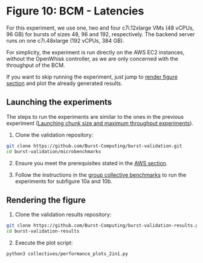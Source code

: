 # Figure 10: BCM - Latencies

For this experiment, we use one, two and four c7i.12xlarge VMs (48 vCPUs, 96 GB) for bursts of sizes 48, 96 and 192, respectively. The backend server runs on one c7i.48xlarge (192 vCPUs, 384 GB).

For simplicity, the experiment is run directly on the AWS EC2 instances, without the OpenWhisk controller, as we are only concerned with the throughput of the BCM.

If you want to skip running the experiment, just jump to [render figure section](#rendering-the-figure) and plot the already generated results.

## Launching the experiments

The steps to run the experiments are similar to the ones in the previous experiment ([Launching chunk size and maximum throughput experiments](./fig9.md#launching-chunk-size-and-maximum-throughput-experiments)).

1. Clone the validation repository:
```bash
git clone https://github.com/Burst-Computing/burst-validation.git
cd burst-validation/microbenchmarks
```

2. Ensure you meet the prerequisites stated in the [AWS section](https://github.com/Burst-Computing/burst-validation/tree/main/microbenchmarks#execute-in-aws).

3. Follow the instructions in the [group collective benchmarks](https://github.com/Burst-Computing/burst-validation/tree/main/microbenchmarks#group-collevtive-benchmarks) to run the experiments for subfigure 10a and 10b.


## Rendering the figure

1. Clone the validation results repository:
```bash
git clone https://github.com/Burst-Computing/burst-validation-results.git
cd burst-validation-results
```

2. Execute the plot script:
```bash
python3 collectives/performance_plots_2in1.py
```
